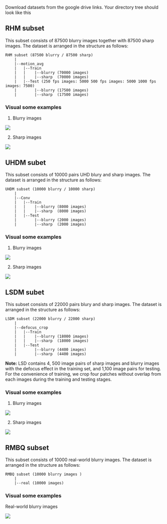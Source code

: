 Download datasets from the google drive links. Your directory tree should look like this


## RHM subset
This subset consists of 87500 blurry images together with 87500 sharp images. The dataset is arranged in the structure as follows:
```
RHM subset (87500 blurry / 87500 sharp)
    |
    |--motion_avg
    |   |--Train
    |   |    |--blurry (70000 images)
    |   |    |--sharp  (70000 images)
    |   |--Test (250 fps images: 5000 500 fps images: 5000 1000 fps images: 7500)
    |        |--blurry (17500 images)      
    |        |--sharp  (17500 images)
```

### Visual some examples
1. Blurry images

![](../examples/Blurry_RHM.png)

2. Sharp images

![](../examples/sharp_RHM.png)

## UHDM subet
This subset consists of 10000 pairs UHD blury and sharp images. The dataset is arranged in the structure as follows:
```
UHDM subset (10000 blurry / 10000 sharp)
    |
    |--Conv
    |   |--Train
    |   |    |--blurry (8000 images)
    |   |    |--sharp  (8000 images)
    |   |--Test
    |        |--blurry (2000 images)      
    |        |--sharp  (2000 images)
```
### Visual some examples
1. Blurry images

![](../examples/Blurry_UHDM.png)

2. Sharp images

![](../examples/Sharp_UHDM.png)
## LSDM subet

This subset consists of 22000 pairs blury and sharp images. The dataset is arranged in the structure as follows:
```
LSDM subset (22000 blurry / 22000 sharp)
    |
    |--defocus_crop
    |   |--Train
    |   |    |--blurry (18000 images)
    |   |    |--sharp  (18000 images)
    |   |--Test
    |        |--blurry (4400 images)      
    |        |--sharp  (4400 images)
```

**Note:**  LSD contains 4, 500 image pairs of sharp images and blurry images with the defocus effect in the training set, and 1,100 image pairs for testing.  For the convenience of training, we crop four patches without overlap from each images during the training and testing stages.

### Visual some examples
1. Blurry images

![](../examples/Blurry_LSD.png)

2. Sharp images

![](../examples/Sharp_LSD.png)
## RMBQ subset

This subset consists of 10000 real-world blurry images. The dataset is arranged in the structure as follows:
```
RMBQ subset (10000 blurry images )
    |
    |--real (10000 images)
```
### Visual some examples
Real-world blurry images

![](../examples/RMBQ.png)

